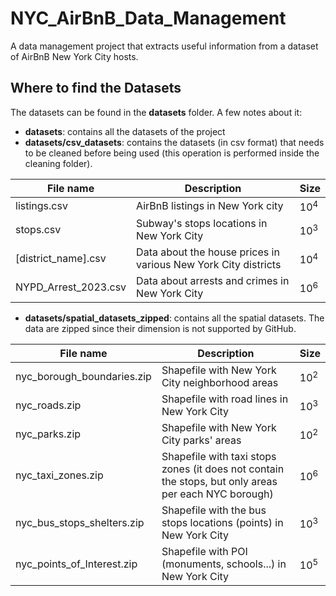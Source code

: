 # NYC_AirBnB_Data_Management

A data management project that extracts useful information from a dataset of AirBnB New York City hosts.

## Where to find the Datasets

The datasets can be found in the **datasets** folder. A few notes about it:

- **datasets**: contains all the datasets of the project
- **datasets/csv_datasets**: contains the datasets (in csv format) that needs to be cleaned before being used (this operation is performed inside the cleaning folder).
  
| File name            | Description                                                    | Size   |
|----------------------|----------------------------------------------------------------|--------|
| listings.csv         | AirBnB listings in New York city                               | $10^4$ |
| stops.csv            | Subway's stops locations in New York City                      | $10^3$ |
| [district_name].csv  | Data about the house prices in various New York City districts | $10^4$ |
| NYPD_Arrest_2023.csv | Data about arrests and crimes in New York City                 | $10^6$ |

- **datasets/spatial_datasets_zipped**: contains all the spatial datasets. The data are zipped since their dimension is not supported by GitHub.

| File name                     | Description                                                                                          | Size   |
|-------------------------------|------------------------------------------------------------------------------------------------------|--------|
| nyc_borough_boundaries.zip    | Shapefile with New York City neighborhood areas                                                      | $10^2$ |
| nyc_roads.zip                 | Shapefile with road lines in New York City                                                           | $10^3$ |
| nyc_parks.zip                 | Shapefile with New York City parks' areas                                                            | $10^2$ |
| nyc_taxi_zones.zip            | Shapefile with taxi stops zones (it does not contain the stops, but only areas per each NYC borough) | $10^6$ |
| nyc_bus_stops_shelters.zip    | Shapefile with the bus stops locations (points) in New York City                                     | $10^3$ |
| nyc_points_of_Interest.zip    | Shapefile with POI (monuments, schools...) in New York City                                          | $10^5$ |
